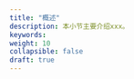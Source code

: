 ```yaml
---
title: "概述"
description: 本小节主要介绍xxx。 
keywords: 
weight: 10
collapsible: false
draft: true
---
```



